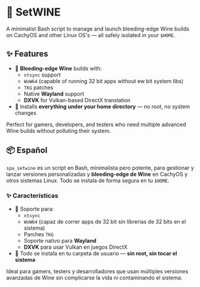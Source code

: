 # 🍷 SetWINE
A minimalist Bash script to manage and launch bleeding-edge Wine builds on CachyOS and other Linux OS's — all safely isolated in your `$HOME`.

## ✨ Features

- 🧪 **Bleeding-edge Wine** builds with:
  - `ntsync` support
  - `WoW64` (capable of running 32 bit apps without ew bit system libs)
  - `TKG` patches
  - Native **Wayland** support
  - **DXVK** for Vulkan-based DirectX translation
- 🏡 Installs **everything under your home directory** — no root, no system changes

Perfect for gamers, developers, and testers who need multiple advanced Wine builds without polluting their system.

## 📦 Español

`spa_setwine` es un script en Bash, minimalista pero potente, para gestionar y lanzar versiones personalizadas y **bleeding-edge de Wine** en CachyOS y otros sistemas Linux. Todo se instala de forma segura en tu `$HOME`.

### ✨ Características

- 🧪 Soporte para:
  - `ntsync`
  - `WoW64` (capaz de correr apps de 32 bit sin librerias de 32 bits en el sistema)
  - Parches `TKG`
  - Soporte nativo para **Wayland**
  - **DXVK** para usar Vulkan en juegos DirectX
- 🏡 Todo se instala en tu carpeta de usuario — **sin root, sin tocar el sistema**

Ideal para gamers, testers y desarrolladores que usan múltiples versiones avanzadas de Wine sin complicarse la vida ni contaminando el sistema.


